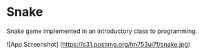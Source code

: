 # Snake


Snake game implemented in an introductory class to programming.<br />

![App Screenshot] (https://s31.postimg.org/hn753ui7f/snake.jpg)



